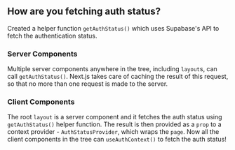 ## How are you fetching auth status?

Created a helper function `getAuthStatus()` which uses Supabase's API to fetch the authentication status.

### Server Components

Multiple server components anywhere in the tree, including `layout`s, can call `getAuthStatus()`. Next.js takes care of caching the result of this request, so that no more than one request is made to the server.

### Client Components

The root `layout` is a server component and it fetches the auth status using `getAuthStatus()` helper function. The result is then provided as a `prop` to a context provider - `AuthStatusProvider`, which wraps the `page`. Now all the client components in the tree can `useAuthContext()` to fetch the auth status!

